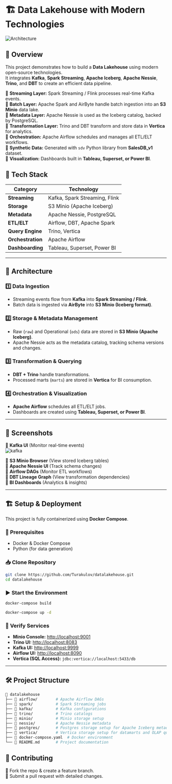 # 🏗️ Data Lakehouse with Modern Technologies  

![Architecture](https://github.com/user-attachments/assets/ef98d59f-56f9-41ad-a450-5818f9237a55)


## 📌 Overview  
This project demonstrates how to build a **Data Lakehouse** using modern open-source technologies.  
It integrates **Kafka**, **Spark Streaming**, **Apache Iceberg**, **Apache Nessie**, **Trino**, and **DBT** to create an efficient data pipeline.  

🔹 **Streaming Layer:** Spark Streaming / Flink processes real-time Kafka events.  
🔹 **Batch Layer:** Apache Spark and AirByte handle batch ingestion into an **S3 Minio** data lake.  
🔹 **Metadata Layer:** Apache Nessie is used as the Iceberg catalog, backed by PostgreSQL.  
🔹 **Transformation Layer:** Trino and DBT transform and store data in **Vertica** for analytics.  
🔹 **Orchestration:** Apache Airflow schedules and manages all ETL/ELT workflows.  
🔹 **Synthetic Data:** Generated with `sdv` Python library from **SalesDB_v1** dataset.  
🔹 **Visualization:** Dashboards built in **Tableau, Superset, or Power BI**.  

## 🚀 Tech Stack  
| Category          | Technology |
|------------------|------------|
| **Streaming**    | Kafka, Spark Streaming, Flink |
| **Storage**      | S3 Minio (Apache Iceberg) |
| **Metadata**     | Apache Nessie, PostgreSQL |
| **ETL/ELT**      | Airflow, DBT, Apache Spark |
| **Query Engine** | Trino, Vertica |
| **Orchestration**| Apache Airflow |
| **Dashboarding** | Tableau, Superset, Power BI |

---

## 🎯 Architecture  

### 1️⃣ **Data Ingestion**  
- Streaming events flow from **Kafka** into **Spark Streaming / Flink**.  
- Batch data is ingested via **AirByte** into **S3 Minio (Iceberg format)**.  

### 2️⃣ **Storage & Metadata Management**  
- Raw (`raw`) and Operational (`ods`) data are stored in **S3 Minio (Apache Iceberg)**.  
- Apache Nessie acts as the metadata catalog, tracking schema versions and changes.  

### 3️⃣ **Transformation & Querying**  
- **DBT + Trino** handle transformations.  
- Processed marts (`marts`) are stored in **Vertica** for BI consumption.  

### 4️⃣ **Orchestration & Visualization**  
- **Apache Airflow** schedules all ETL/ELT jobs.  
- Dashboards are created using **Tableau, Superset, or Power BI**.  

---

## 📸 Screenshots  
🔹 **Kafka UI** (Monitor real-time events)  
![kafka](https://github.com/user-attachments/assets/2a6224d8-c22a-4a64-8196-7c9ce80ebc0d)

🔹 **S3 Minio Browser** (View stored Iceberg tables)  
🔹 **Apache Nessie UI** (Track schema changes)  
🔹 **Airflow DAGs** (Monitor ETL workflows)  
🔹 **DBT Lineage Graph** (View transformation dependencies)  
🔹 **BI Dashboards** (Analytics & insights)  

---

## 🏗️ **Setup & Deployment**  
This project is fully containerized using **Docker Compose**.  

### 🔧 **Prerequisites**  
- Docker & Docker Compose  
- Python (for data generation)  

### 📥 **Clone Repository**  
```bash
git clone https://github.com/Turakulov/datalakehouse.git
cd datalakehouse
```

### ▶️ **Start the Environment**
```bash
docker-compose build

docker-compose up -d
```

### 🔎 **Verify Services**  
- **Minio Console:** [http://localhost:9001](http://localhost:9001)  
- **Trino UI:** [http://localhost:8083](http://localhost:8083)  
- **Kafka UI:** [http://localhost:9999](http://localhost:9999)  
- **Airflow UI:** [http://localhost:8090](http://localhost:8090)  
- **Vertica (SQL Access):** `jdbc:vertica://localhost:5433/db`  

---

## 🛠️ **Project Structure**  
```bash
📂 datalakehouse
├── 📂 airflow/        # Apache Airflow DAGs
├── 📂 spark/          # Spark Streaming jobs
├── 📂 kafka/          # Kafka configurations
├── 📂 trino/          # Trino catalogs
├── 📂 minio/          # Minio storage setup
├── 📂 nessie/         # Apache Nessie metadata
├── 📂 postgres/       # Postgres storage setup for Apache Iceberg metadata
├── 📂 vertica/        # Vertica storage setup for datamarts and OLAP queries
├── 📜 docker-compose.yaml  # Docker environment
└── 📜 README.md       # Project documentation
```

## 📌 **Contributing**
🔹 Fork the repo & create a feature branch.  
🔹 Submit a pull request with detailed changes.  


